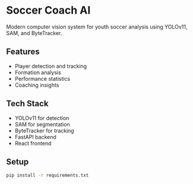 # Soccer Coach AI

Modern computer vision system for youth soccer analysis using YOLOv11, SAM, and ByteTracker.

## Features
- Player detection and tracking
- Formation analysis  
- Performance statistics
- Coaching insights

## Tech Stack
- YOLOv11 for detection
- SAM for segmentation
- ByteTracker for tracking
- FastAPI backend
- React frontend

## Setup
```bash
pip install -r requirements.txt